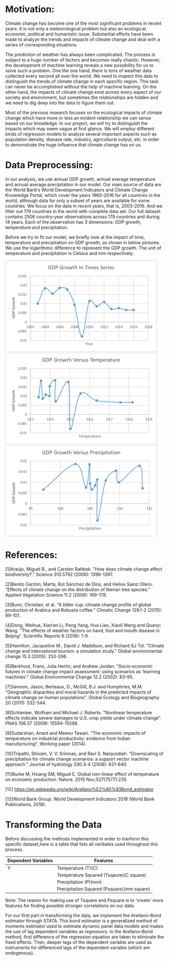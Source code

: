 # Motivation: 
Climate change has become one of the most significant problems in recent years. It is not only a meteorological problem but also an ecological, economic, political and humanistic issue. Substantial efforts have been made to analyze the trends and impacts of climate change and deal with a series of corresponding situations.

The prediction of weather has always been complicated. The process is subject to a huge number of factors and becomes really chaotic. However, the development of machine learning reveals a new possibility for us to solve such a problem. One the one hand, there is tons of weather data collected every second all over the world. We need to inspect this data to distinguish the trends of climate change in each specific region. This task can never be accomplished without the help of machine learning. On the other hand, the impacts of climate change exist across every aspect of our society and environment, but sometimes the relationships are hidden and we need to dig deep into the data to figure them out. 

Most of the previous research focuses on the ecological impacts of climate change which have more or less an evident relationship we can sense based on our knowledge. In our project, we will try to distinguish the impacts which may seem vague at first glance. We will employ different kinds of regression models to analyze several important aspects such as population density, disease rate, industry, agricultural output, etc. in order to demonstrate the huge influence that climate change has on us.

# Data Preprocessing:
In our analysis, we use annual GDP growth, annual average temperature and annual average precipitation in our model. Our main source of data are the World Bank’s World Development Indicators and Climate Change Knowledge Portal, which cover the years 1960-2016 for all countries in the world, although data for only a subset of years are available for some countries. We focus on the data in recent years, that is, 2003-2016. And we filter out 179 countries in the world with complete data set. Our full dataset contains 2506 country-year observations across 179 countries and during 14 years. Each of the observation has 3 dimensions: GDP growth, temperature and precipitation.

Before we try to fit our model, we briefly look at the impact of time, temperature and precipitation on GDP growth, as shown in below pictures. We use the logarithmic difference to represent the GDP growth. The unit of temperature and precipitation is Celsius and mm respectively.

![Test Image 1](https://github.com/awhittle6/Detection-of-the-Potential-Impacts-of-Climate-Change-Based-on-Machine-Learning-Models/blob/master/GDPGrowthVersusTime.png)
![Test Image 2](https://github.com/awhittle6/Detection-of-the-Potential-Impacts-of-Climate-Change-Based-on-Machine-Learning-Models/blob/master/GDPGrowthVersusTemp.png)
![Test Image 2](https://github.com/awhittle6/Detection-of-the-Potential-Impacts-of-Climate-Change-Based-on-Machine-Learning-Models/blob/master/GDPGrowthVersusPre.png)

# References:
[1]Araújo, Miguel B., and Carsten Rahbek. "How does climate change affect biodiversity?." Science 313.5792 (2006): 1396-1397.

[2]Benito Garzón, Marta, Rut Sánchez de Dios, and Helios Sainz Ollero. "Effects of climate change on the distribution of Iberian tree species." Applied Vegetation Science 11.2 (2008): 169-178.

[3]Bunn, Christian, et al. "A bitter cup: climate change profile of global production of Arabica and Robusta coffee." Climatic Change 129.1-2 (2015): 89-101.

[4]Dong, Weihua, Xian’en Li, Peng Yang, Hua Liao, Xiaoli Wang and Quanyi Wang. "The effects of weather factors on hand, foot and mouth disease in Beijing". Scientific Reports 6 (2016): 1-9.

[5]Hamilton, Jacqueline M., David J. Maddison, and Richard SJ Tol. "Climate change and international tourism: a simulation study." Global environmental change 15.3 (2005): 253-266.

[6]Berkhout, Frans, Julia Hertin, and Andrew Jordan. "Socio-economic futures in climate change impact assessment: using scenarios as ‘learning machines’." Global Environmental Change 12.2 (2002): 83-95.

[7]Samson, Jason, Berteaux, D., McGill, B.J. and Humphries, M.M. "Geographic disparities and moral hazards in the predicted impacts of climate change on human populations". Global Ecology and Biogeography 20 (2011): 532-544.

[8]Schlenker, Wolfram and Michael J. Roberts. "Nonlinear temperature effects indicate severe damages to U.S. crop yields under climate change". PNAS 106.37 (2009): 15594-15598.

[9]Sudarshan, Anant and Meenu Tewari. "The economic impacts of temperature on industrial productivity: evidence from Indian manufacturing". Working paper (2014).

[10]Tripathi, Shivam, V. V. Srinivas, and Ravi S. Nanjundiah. "Downscaling of precipitation for climate change scenarios: a support vector machine approach." Journal of hydrology 330.3-4 (2006): 621-640.

[11]Burke M, Hsiang SM, Miguel E. Global non-linear effect of temperature on economic production. Nature. 2015 Nov;527(7577):235.

[12] https://en.wikipedia.org/wiki/Arellano%E2%80%93Bond_estimator

[13]World Bank Group. World Development Indicators 2018 (World Bank Publications, 2018).

# Transforming the Data
Before discussing the methods implemented in order to tranform this specific dataset,here is a table that lists all varibales used throughout this process.

| Dependent Variables | Features |
| --- | --- |
| Y | Temperature (T)(C)|
|   | Temperature Squared (Tsqaure)(C square)|
|   | Precipitation (P)(mm)|
|   | Precipitation Squared (Psquare)(mm square)|

Note: The reason for making use of Tsquare and Psquare is to 'create' more features for finding possible stronger correlations on our data.

For our first part in transforming the data, we implement the Arellano–Bond estimator through STATA. This bond estimator is a generalized method of moments estimator used to estimate dynamic panel data models and makes the use of lag dependent variables as regressors. In the Arellano–Bond method, first difference of the regression equation are taken to eliminate the fixed effects. Then, deeper lags of the dependent variable are used as instruments for differenced lags of the dependent variable (which are endogenous).
